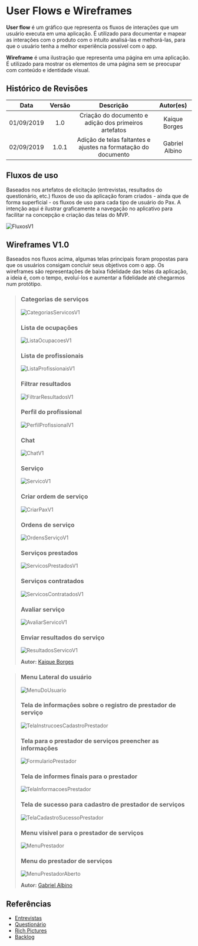 # User Flows e Wireframes

**User flow** é um gráfico que representa os fluxos de interações que um usuário executa em uma aplicação. É utilizado para documentar e mapear as interações com o produto com o intuito analisá-las e melhorá-las, para que o usuário tenha a melhor experiência possível com o app.

**Wireframe** é uma ilustração que representa uma página em uma aplicação. É utilizado para mostrar os elementos de uma página sem se preocupar com conteúdo e identidade visual.


## Histórico de Revisões

|    Data    | Versão |                       Descrição                       |   Autor(es)   |
| :--------: | :----: | :---------------------------------------------------: | :-----------: |
| 01/09/2019 |  1.0   | Criação do documento e adição dos primeiros artefatos | Kaique Borges |
| 02/09/2019 |  1.0.1   | Adição de telas faltantes e ajustes na formatação do documento | Gabriel Albino |

## Fluxos de uso

Baseados nos artefatos de elicitação (entrevistas, resultados do questionário, etc.) fluxos de uso da aplicação foram criados - ainda que de forma superficial - os fluxos de uso para cada tipo de usuário do Pax. A intenção aqui é ilustrar graficamente a navegação no aplicativo para facilitar na concepção e criação das telas do MVP.

![FluxosV1](../../../assets/fluxosV1.png)

## Wireframes V1.0

Baseados nos fluxos acima, algumas telas principais foram propostas para que os usuários consigam concluir seus objetivos com o app. Os wireframes são representações de baixa fidelidade das telas da aplicação, a ideia é, com o tempo, evoluí-los e aumentar a fidelidade até chegarmos num protótipo.

> ### Categorias de serviços
> ![CategoriasServicosV1](../../../assets/wireframes/CategoriasServicos.png)
> ### Lista de ocupações
> ![ListaOcupacoesV1](../../../assets/wireframes/ListaOcupacoes.png)
> ### Lista de profissionais
> ![ListaProfissionaisV1](../../../assets/wireframes/ListaProfissionais.png)
> ### Filtrar resultados
> ![FiltrarResultadosV1](../../../assets/wireframes/FiltrarResultados.png)
> ### Perfil do profissional
> ![PerfilProfissionalV1](../../../assets/wireframes/PerfilProfissional.png)
> ### Chat
> ![ChatV1](../../../assets/wireframes/Chat.png)
> ### Serviço
> ![ServicoV1](../../../assets/wireframes/Servico.png)
> ### Criar ordem de serviço
> ![CriarPaxV1](../../../assets/wireframes/CriarPax.png)
> ### Ordens de serviço
> ![OrdensServiçoV1](../../../assets/wireframes/OrdensServico.png)
> ### Serviços prestados
> ![ServicosPrestadosV1](../../../assets/wireframes/ServicosPrestados.png)
> ### Serviços contratados
> ![ServicosContratadosV1](../../../assets/wireframes/ServicosContratados.png)
> ### Avaliar serviço
> ![AvaliarServicoV1](../../../assets/wireframes/AvaliarServico.png)
> ### Enviar resultados do serviço
> ![ResultadosServicoV1](../../../assets/wireframes/ResultadosServico.png)
>
> **Autor:** [Kaique Borges](https://github.com/kaiqueborges)

> ### Menu Lateral do usuário
> ![MenuDoUsuario](../../../assets/wireframes/MenuDoUsuario.png)
> ### Tela de informações sobre o registro de prestador de serviço
> ![TelaInstrucoesCadastroPrestador](../../../assets/wireframes/TelaInstrucoesCadastroPrestador.png)
> ### Tela para o prestador de serviços preencher as informações
> ![FormularioPrestador](../../../assets/wireframes/FormularioPrestador.png)
> ### Tela de informes finais para o prestador
> ![TelaInformacoesPrestador](../../../assets/wireframes/TelaInformacoesPrestador.png)
> ### Tela de sucesso para cadastro de prestador de serviços
> ![TelaCadastroSucessoPrestador](../../../assets/wireframes/TelaCadastroSucessoPrestador.png)
> ### Menu visivel para o prestador de serviços
> ![MenuPrestador](../../../assets/wireframes/MenuPrestador.png)
> ### Menu do prestador de serviços
> ![MenuPrestadorAberto](../../../assets/wireframes/MenuPrestadorAberto.png)
>
> **Autor:** [Gabriel Albino](https://github.com/gabrielalbino)


## Referências

- [Entrevistas](/docs/DS/dinamica-e-seminario-1/Entrevista.md)
- [Questionário](/docs/DS/dinamica-e-seminario-1/AnaliseQuestionario.md)
- [Rich Pictures](/docs/DS/dinamica-e-seminario-1/RichPicture.md)
- [Backlog](/docs/DS/dinamica-e-seminario-2/Backlog.md) 